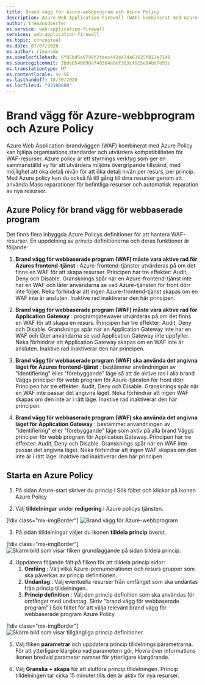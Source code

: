 ```yaml
---
title: Brand vägg för Azure-webbprogram och Azure Policy
description: Azure Web Application Firewall (WAF) kombinerat med Azure Policy kan hjälpa organisations standarder och utvärdera kompatibilitet för WAF-resurser
author: tremansdoerfer
ms.service: web-application-firewall
services: web-application-firewall
ms.topic: conceptual
ms.date: 07/07/2020
ms.author: rimansdo
ms.openlocfilehash: 6f05bd5a9798f2feec4424474a63625f812e7148
ms.sourcegitcommit: 3bdeb546890a740384a8ef383cf915e84bd7e91e
ms.translationtype: MT
ms.contentlocale: sv-SE
ms.lasthandoff: 10/30/2020
ms.locfileid: "93100600"
---
```

# <a name="azure-web-application-firewall-and-azure-policy"></a>Brand vägg för Azure-webbprogram och Azure Policy

Azure Web Application-brandväggen (WAF) kombinerat med Azure Policy kan hjälpa organisations standarder och utvärdera kompatibiliteten för WAF-resurser. Azure policy är ett styrnings verktyg som ger en sammanställd vy för att utvärdera miljöns övergripande tillstånd, med möjlighet att öka detalj nivån för att öka detalj nivån per resurs, per princip. Med Azure policy kan du också få till gång till dina resurser genom att använda Mass reparationer för befintliga resurser och automatisk reparation av nya resurser.

## <a name="azure-policy-for-web-application-firewall"></a>Azure Policy för brand vägg för webbaserade program

Det finns flera inbyggda Azure Policys definitioner för att hantera WAF-resurser. En uppdelning av princip definitionerna och deras funktioner är följande:

1. **Brand vägg för webbaserade program (WAF) måste vara aktive rad för Azures frontend-tjänst** : Azure-frontend-tjänster utvärderas på om det finns en WAF för att skapa resurser. Principen har tre effekter: Audit, Deny och Disable. Gransknings spår när en Azure-frontend-tjänst inte har en WAF och låter användarna se vad Azure-tjänsten för front dörr inte följer. Neka förhindrar att ingen Azure-frontend-tjänst skapas om en WAF inte är ansluten. Inaktive rad inaktiverar den här principen.

2. **Brand vägg för webbaserade program (WAF) måste vara aktive rad för Application Gateway** : programgatewayer utvärderas på om det finns en WAF för att skapa en resurs. Principen har tre effekter: Audit, Deny och Disable. Gransknings spår när en Application Gateway inte har en WAF och låter användarna se vad Application Gateway inte uppfyller. Neka förhindrar att Application Gateway skapas om en WAF inte är ansluten. Inaktive rad inaktiverar den här principen.

3. **Brand vägg för webbaserade program (WAF) ska använda det angivna läget för Azures frontend-tjänst** : bestämmer användningen av "identifiering" eller "förebyggande" läge så att de aktive ras i alla brand Väggs principer för webb program för Azure-tjänsten för front dörr. Principen har tre effekter: Audit, Deny och Disable. Gransknings spår när en WAF inte passar det angivna läget. Neka förhindrar att ingen WAF skapas om den inte är i rätt läge. Inaktive rad inaktiverar den här principen.

4. **Brand vägg för webbaserade program (WAF) ska använda det angivna läget för Application Gateway** : bestämmer användningen av "identifiering" eller "förebyggande" läge som aktiv på alla brand Väggs principer för webb program för Application Gateway. Principen har tre effekter: Audit, Deny och Disable. Gransknings spår när en WAF inte passar det angivna läget. Neka förhindrar att ingen WAF skapas om den inte är i rätt läge. Inaktive rad inaktiverar den här principen.


## <a name="launch-an-azure-policy"></a>Starta en Azure Policy


1.  På sidan Azure-start skriver du princip i Sök fältet och klickar på ikonen Azure Policy

2.  Välj **tilldelningar** under **redigering** i Azure policys tjänsten.

[!div class="mx-imgBorder"]
![Brand vägg för Azure-webbprogram](../media/waf-azure-policy/policy-home.png)

3.  På sidan tilldelningar väljer du ikonen **tilldela princip** överst.

[!div class="mx-imgBorder"]
![Skärm bild som visar fliken grundläggande på sidan tilldela princip.](../media/waf-azure-policy/assign-policy.png)

4.  Uppdatera följande fält på fliken för att tilldela princip sidor:
    1.  **Omfång** : Välj vilka Azure-prenumerationer och resurs grupper som ska påverkas av princip definitionen.
    2.  **Undantag** : Välj eventuella resurser från omfånget som ska undantas från princip tilldelningen.
    3.  **Princip definition** : Välj den princip definition som ska användas för omfånget med undantag. Skriv "brand vägg för webbaserade program" i Sök fältet för att välja relevant brand vägg för webbaserade program Azure Policy.

[!div class="mx-imgBorder"]
![Skärm bild som visar tillgängliga princip definitioner.](../media/waf-azure-policy/policy-listing.png)


5.  Välj fliken **parametrar** och uppdatera princip tilldelnings parametrarna. För att ytterligare klargöra vad parametern gör, Hovra över informations ikonen bredvid parameter namnet för ytterligare klargörande.

6.  Välj **Granska + skapa** för att slutföra princip tilldelningen. Princip tilldelningen tar cirka 15 minuter tills den är aktiv för nya resurser.
